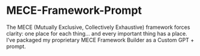 # MECE-Framework-Prompt
The MECE (Mutually Exclusive, Collectively Exhaustive) framework forces clarity: one place for each thing... and every important thing has a place. I’ve packaged my proprietary MECE Framework Builder as a Custom GPT + prompt. 
